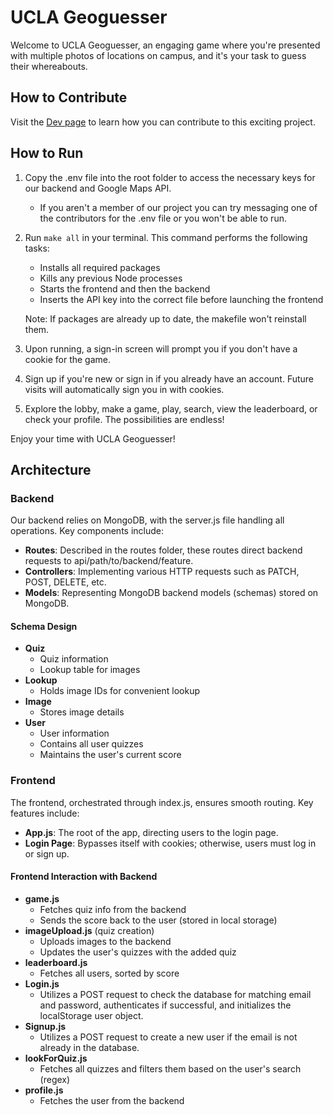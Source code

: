 # UCLA Geoguesser

Welcome to UCLA Geoguesser, an engaging game where you're presented with multiple photos of locations on campus, and it's your task to guess their whereabouts.

## How to Contribute

Visit the [Dev page](./dev.md) to learn how you can contribute to this exciting project.

## How to Run

1. Copy the .env file into the root folder to access the necessary keys for our backend and Google Maps API.
   - If you aren't a member of our project you can try messaging one of the contributors for the .env file or you won't be able to run.
2. Run `make all` in your terminal. This command performs the following tasks:
   - Installs all required packages
   - Kills any previous Node processes
   - Starts the frontend and then the backend
   - Inserts the API key into the correct file before launching the frontend

   Note: If packages are already up to date, the makefile won't reinstall them.

3. Upon running, a sign-in screen will prompt you if you don't have a cookie for the game.
4. Sign up if you're new or sign in if you already have an account. Future visits will automatically sign you in with cookies.
5. Explore the lobby, make a game, play, search, view the leaderboard, or check your profile. The possibilities are endless!

Enjoy your time with UCLA Geoguesser!

## Architecture

### Backend

Our backend relies on MongoDB, with the server.js file handling all operations. Key components include:

- **Routes**: Described in the routes folder, these routes direct backend requests to api/path/to/backend/feature.
- **Controllers**: Implementing various HTTP requests such as PATCH, POST, DELETE, etc.
- **Models**: Representing MongoDB backend models (schemas) stored on MongoDB.

#### Schema Design

- **Quiz**
  - Quiz information
  - Lookup table for images
- **Lookup**
  - Holds image IDs for convenient lookup
- **Image**
  - Stores image details
- **User**
  - User information
  - Contains all user quizzes
  - Maintains the user's current score

### Frontend

The frontend, orchestrated through index.js, ensures smooth routing. Key features include:

- **App.js**: The root of the app, directing users to the login page.
- **Login Page**: Bypasses itself with cookies; otherwise, users must log in or sign up.

#### Frontend Interaction with Backend

- **game.js**
  - Fetches quiz info from the backend
  - Sends the score back to the user (stored in local storage)
- **imageUpload.js** (quiz creation)
  - Uploads images to the backend
  - Updates the user's quizzes with the added quiz
- **leaderboard.js**
  - Fetches all users, sorted by score
- **Login.js**
  - Utilizes a POST request to check the database for matching email and password, authenticates if successful, and initializes the localStorage user object.
- **Signup.js**
  - Utilizes a POST request to create a new user if the email is not already in the database.
- **lookForQuiz.js**
  - Fetches all quizzes and filters them based on the user's search (regex)
- **profile.js**
  - Fetches the user from the backend

